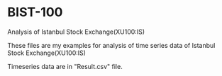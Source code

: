 # BIST-100
Analysis of Istanbul Stock Exchange(XU100:IS) 

These files are my examples for analysis of time series data of Istanbul Stock Exchange(XU100:IS)

Timeseries data are in "Result.csv" file.
